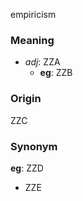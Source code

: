 empiricism
### Meaning
+ _adj_: ZZA
	+ __eg__: ZZB

### Origin

ZZC

### Synonym

__eg__: ZZD

+ ZZE


